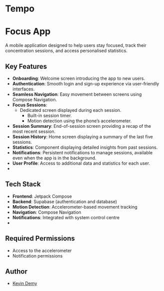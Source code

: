 # Tempo

# Focus App
A mobile application designed to help users stay focused, track their concentration sessions, and access personalised statistics.

## Key Features
- **Onboarding**: Welcome screen introducing the app to new users.
- **Authentication**: Smooth login and sign-up experience via user-friendly interfaces.
- **Seamless Navigation**: Easy movement between screens using Compose Navigation.
- **Focus Sessions**:
  - Dedicated screen displayed during each session.
    - Built-in session timer.
    - Motion detection using the phone’s accelerometer.
- **Session Summary**: End-of-session screen providing a recap of the most recent session.
- **Session History**: Home screen displaying a summary of the last five sessions.
- **Statistics**: Component displaying detailed insights from past sessions.
- **Notifications**: Persistent notifications to manage sessions, available even when the app is in the background.
- **User Profile**: Access to additional data and statistics for each user.
- 
## Tech Stack
- **Frontend**: Jetpack Compose
- **Backend**: Supabase (authentication and database)
- **Motion Detection**: Accelerometer-based movement tracking
- **Navigation**: Compose Navigation
- **Notifications**: Integrated with system control centre
- 
## Required Permissions
- Access to the accelerometer
- Notification permissions

## Author
- [Kevin Demy](https://github.com/Sakutaroo)
